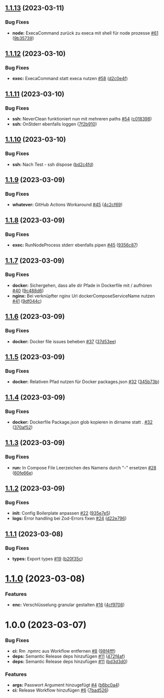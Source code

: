 ## [1.1.13](https://github.com/Neuvernetzung/ship-with-env-and-docker/compare/v1.1.12...v1.1.13) (2023-03-11)


### Bug Fixes

* **node:** ExecaCommand zurück zu execa mit shell für node prozesse [#61](https://github.com/Neuvernetzung/ship-with-env-and-docker/issues/61) ([9b35739](https://github.com/Neuvernetzung/ship-with-env-and-docker/commit/9b35739654e52cd2e634f9ea996447a275c7abea))

## [1.1.12](https://github.com/Neuvernetzung/ship-with-env-and-docker/compare/v1.1.11...v1.1.12) (2023-03-10)


### Bug Fixes

* **exec:** ExecaCommand statt execa nutzen [#58](https://github.com/Neuvernetzung/ship-with-env-and-docker/issues/58) ([d2c0e4f](https://github.com/Neuvernetzung/ship-with-env-and-docker/commit/d2c0e4f11e908dc7e50038ed87e4aaa44d1c4176))

## [1.1.11](https://github.com/Neuvernetzung/ship-with-env-and-docker/compare/v1.1.10...v1.1.11) (2023-03-10)


### Bug Fixes

* **ssh:** NeverClean funktioniert nun mit mehreren paths [#54](https://github.com/Neuvernetzung/ship-with-env-and-docker/issues/54) ([c018398](https://github.com/Neuvernetzung/ship-with-env-and-docker/commit/c0183981702d1c421d574eedeab373cab15a2467))
* **ssh:** OnStderr ebenfalls loggen ([7f2b910](https://github.com/Neuvernetzung/ship-with-env-and-docker/commit/7f2b910e73b509f05c0d9027afd10043e44a182a))

## [1.1.10](https://github.com/Neuvernetzung/ship-with-env-and-docker/compare/v1.1.9...v1.1.10) (2023-03-10)


### Bug Fixes

* **ssh:** Nach Test - ssh dispose ([bd2c4fd](https://github.com/Neuvernetzung/ship-with-env-and-docker/commit/bd2c4fd36bad8766a32bfa7103f3818c8a31ad82))

## [1.1.9](https://github.com/Neuvernetzung/ship-with-env-and-docker/compare/v1.1.8...v1.1.9) (2023-03-09)


### Bug Fixes

* **whatever:** GitHub Actions Workaround [#45](https://github.com/Neuvernetzung/ship-with-env-and-docker/issues/45) ([4c2cf69](https://github.com/Neuvernetzung/ship-with-env-and-docker/commit/4c2cf69404ac7454664f9a2844f148659d4d33dc))

## [1.1.8](https://github.com/Neuvernetzung/ship-with-env-and-docker/compare/v1.1.7...v1.1.8) (2023-03-09)


### Bug Fixes

* **exec:** RunNodeProcess stderr ebenfalls pipen [#45](https://github.com/Neuvernetzung/ship-with-env-and-docker/issues/45) ([9356c87](https://github.com/Neuvernetzung/ship-with-env-and-docker/commit/9356c87d5f4621479454f96dac214b4cfc20d890))

## [1.1.7](https://github.com/Neuvernetzung/ship-with-env-and-docker/compare/v1.1.6...v1.1.7) (2023-03-09)


### Bug Fixes

* **docker:** Sichergehen, dass alle dir Pfade in Dockerfile mit / aufhören [#40](https://github.com/Neuvernetzung/ship-with-env-and-docker/issues/40) ([9c488d6](https://github.com/Neuvernetzung/ship-with-env-and-docker/commit/9c488d61ab385704e17d509663c83e157a7f3364))
* **nginx:** Bei verknüpfter nginx Url dockerComposeServiceName nutzen [#41](https://github.com/Neuvernetzung/ship-with-env-and-docker/issues/41) ([9df044c](https://github.com/Neuvernetzung/ship-with-env-and-docker/commit/9df044c77272600a2f98620ad3a5e56d239d5f1f))

## [1.1.6](https://github.com/Neuvernetzung/ship-with-env-and-docker/compare/v1.1.5...v1.1.6) (2023-03-09)


### Bug Fixes

* **docker:** Docker file issues beheben [#37](https://github.com/Neuvernetzung/ship-with-env-and-docker/issues/37) ([37d53ee](https://github.com/Neuvernetzung/ship-with-env-and-docker/commit/37d53ee7fd58310dfa032207f2defd230eef2ecd))

## [1.1.5](https://github.com/Neuvernetzung/ship-with-env-and-docker/compare/v1.1.4...v1.1.5) (2023-03-09)


### Bug Fixes

* **docker:** Relativen Pfad nutzen für Docker packages.json [#32](https://github.com/Neuvernetzung/ship-with-env-and-docker/issues/32) ([345b73b](https://github.com/Neuvernetzung/ship-with-env-and-docker/commit/345b73be089d33f32f14fb9741a7a9b7ae176581))

## [1.1.4](https://github.com/Neuvernetzung/ship-with-env-and-docker/compare/v1.1.3...v1.1.4) (2023-03-09)


### Bug Fixes

* **docker:** Dockerfile Package.json glob kopieren in dirname statt . [#32](https://github.com/Neuvernetzung/ship-with-env-and-docker/issues/32) ([370af52](https://github.com/Neuvernetzung/ship-with-env-and-docker/commit/370af524716f6c0152835ce26a84a78d9d24b940))

## [1.1.3](https://github.com/Neuvernetzung/ship-with-env-and-docker/compare/v1.1.2...v1.1.3) (2023-03-09)


### Bug Fixes

* **run:** In Compose File Leerzeichen des Namens durch "-" ersetzen [#28](https://github.com/Neuvernetzung/ship-with-env-and-docker/issues/28) ([60fe66e](https://github.com/Neuvernetzung/ship-with-env-and-docker/commit/60fe66ee696a1cb51056d383e7953dd064e30319))

## [1.1.2](https://github.com/Neuvernetzung/ship-with-env-and-docker/compare/v1.1.1...v1.1.2) (2023-03-09)


### Bug Fixes

* **init:** Config Boilerplate anpassen [#22](https://github.com/Neuvernetzung/ship-with-env-and-docker/issues/22) ([935e7e5](https://github.com/Neuvernetzung/ship-with-env-and-docker/commit/935e7e58226adcee5865f034d2657016b89a810d))
* **logs:** Error handling bei Zod-Errors fixen [#24](https://github.com/Neuvernetzung/ship-with-env-and-docker/issues/24) ([d22e796](https://github.com/Neuvernetzung/ship-with-env-and-docker/commit/d22e796b1c34e5d7abfd84a4d28c910240e6a428))

## [1.1.1](https://github.com/Neuvernetzung/ship-with-env-and-docker/compare/v1.1.0...v1.1.1) (2023-03-08)


### Bug Fixes

* **types:** Export types [#19](https://github.com/Neuvernetzung/ship-with-env-and-docker/issues/19) ([b20f35c](https://github.com/Neuvernetzung/ship-with-env-and-docker/commit/b20f35cb6cf77e3d9c7257b03a669f2991237cbe))

# [1.1.0](https://github.com/Neuvernetzung/ship-with-env-and-docker/compare/v1.0.0...v1.1.0) (2023-03-08)


### Features

* **enc:** Verschlüsselung granular gestalten [#16](https://github.com/Neuvernetzung/ship-with-env-and-docker/issues/16) ([4cf9708](https://github.com/Neuvernetzung/ship-with-env-and-docker/commit/4cf9708445ec6e0a21dc00df3b68236de6ed950d))

# 1.0.0 (2023-03-07)


### Bug Fixes

* **ci:** Rm .npmrc aus Workflow entfernen [#8](https://github.com/Neuvernetzung/ship-with-env-and-docker/issues/8) ([98f4fff](https://github.com/Neuvernetzung/ship-with-env-and-docker/commit/98f4fffd58afedef60615b4e0deed1f0519d7aa7))
* **deps:** Semantic Release deps hinzufügen [#11](https://github.com/Neuvernetzung/ship-with-env-and-docker/issues/11) ([472f4af](https://github.com/Neuvernetzung/ship-with-env-and-docker/commit/472f4af6fd113ef68f5935b6a21f3c67e95f905a))
* **deps:** Semantic Release deps hinzufügen [#11](https://github.com/Neuvernetzung/ship-with-env-and-docker/issues/11) ([bd3d3d0](https://github.com/Neuvernetzung/ship-with-env-and-docker/commit/bd3d3d09e783d76a02975dc11c01656b426019d4))


### Features

* **args:** Passwort Argument hinzugefügt [#4](https://github.com/Neuvernetzung/ship-with-env-and-docker/issues/4) ([b6bc0a4](https://github.com/Neuvernetzung/ship-with-env-and-docker/commit/b6bc0a466cec297db5ab22fd3f59e9023d774870))
* **ci:** Release Workflow hinzufügen [#6](https://github.com/Neuvernetzung/ship-with-env-and-docker/issues/6) ([7bad526](https://github.com/Neuvernetzung/ship-with-env-and-docker/commit/7bad526bdff2e2725d2f58247128460beaca4a22))
